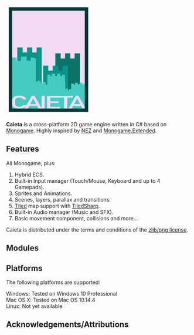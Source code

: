 ![Caieta](Caieta%20Icon%20-%20Small.png)  
  
**Caieta** is a cross-platform 2D game engine written in C# based on [Monogame](http://www.monogame.net). Highly inspired by [NEZ](https://github.com/prime31/Nez) and [Monogame.Extended](https://github.com/craftworkgames/MonoGame.Extended).  
    
## Features  
All Monogame, plus:  
1. Hybrid ECS.  
2. Built-in Input manager (Touch/Mouse, Keyboard and up to 4 Gamepads).  
3. Sprites and Animations.  
4. Scenes, layers, parallax and transitions.  
5. [Tiled](https://www.mapeditor.org) map support with [TiledSharp](https://github.com/marshallward/TiledSharp).  
6. Built-in Audio manager (Music and SFX).  
6. Basic movement component, collisions and more...  
    
Caieta is distributed under the terms and conditions of the [zlib/png license](http://zlib.net/zlib_license.html).  
  
## Modules  
  
## Platforms  
  
The following platforms are supported:

Windows: Tested on Windows 10 Professional  
Mac OS X: Tested on Mac OS 10.14.4  
Linux: Not yet available  
    
## Acknowledgements/Attributions  
  
